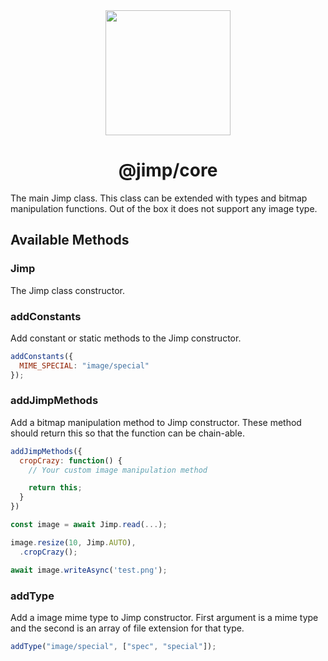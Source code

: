 <div align="center">
  <img width="200" height="200"
    src="https://s3.amazonaws.com/pix.iemoji.com/images/emoji/apple/ios-11/256/crayon.png">
  <h1>@jimp/core</h1>
</div>

The main Jimp class. This class can be extended with types and bitmap manipulation functions. Out of the box it does not support any image type.

## Available Methods

### Jimp

The Jimp class constructor.

### addConstants

Add constant or static methods to the Jimp constructor.

```js
addConstants({
  MIME_SPECIAL: "image/special"
});
```

### addJimpMethods

Add a bitmap manipulation method to Jimp constructor. These method should return this so that the function can be chain-able.

```js
addJimpMethods({
  cropCrazy: function() {
    // Your custom image manipulation method

    return this;
  }
})

const image = await Jimp.read(...);

image.resize(10, Jimp.AUTO),
  .cropCrazy();

await image.writeAsync('test.png');
```

### addType

Add a image mime type to Jimp constructor. First argument is a mime type and the second is an array of file extension for that type.

```js
addType("image/special", ["spec", "special"]);
```
